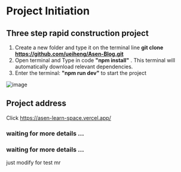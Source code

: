 # Project Initiation

## Three step rapid construction project
1. Create a new folder and type it on the terminal line **git clone https://github.com/ueiheng/Asen-Blog.git**
2. Open terminal and Type in code **"npm install"** . This terminal will automatically download relevant dependencies.
3. Enter the terminal: **"npm run dev"** to start the project


![image](https://media1.giphy.com/media/lmjmpPI9FouT0YjsAe/giphy.webp)


## Project address

Click https://asen-learn-space.vercel.app/

### waiting for more details ...
### waiting for more details ...

just modify for test mr

